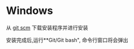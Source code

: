 # Windows

从 [git scm](https://git-scm.com/downloads) 下载安装程序并进行安装

安装完成后,运行**Git/Git bash", 命令行窗口将会弹出

